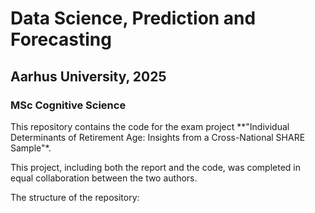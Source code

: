 # Data Science, Prediction and Forecasting
## Aarhus University, 2025
### MSc Cognitive Science

This repository contains the code for the exam project **"Individual Determinants of Retirement Age: Insights from a Cross-National SHARE Sample"*.

This project, including both the report and the code, was completed in equal collaboration between the two authors.

The structure of the repository:
